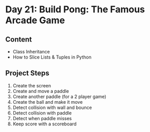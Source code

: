 # Day 21: Build Pong: The Famous Arcade Game
## Content
* Class Inheritance 
* How to Slice Lists & Tuples in Python

## Project Steps
1. Create the screen
2. Create and move a paddle
3. Create another paddle (for a 2 player game)
4. Create the ball and make it move
5. Detect collision with wall and bounce
6. Detect collision with paddle
7. Detect when paddle misses
8. Keep score with a scoreboard
